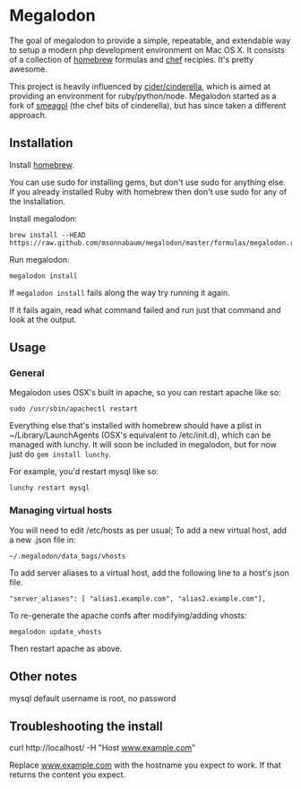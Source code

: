 # Megalodon

The goal of megalodon to provide a simple, repeatable, and extendable way to setup a modern php development environment on Mac OS X. It consists of a collection of [homebrew](http://mxcl.github.com/homebrew) formulas and [chef](http://www.opscode.com/chef/) recipies. It's pretty awesome.

This project is heavily influenced by [cider/cinderella](https://github.com/atmos/cinderella), which is aimed at providing an environment for ruby/python/node. Megalodon started as a fork of [smeagol](https://github.com/atmos/smeagol) (the chef bits of cinderella), but has since taken a different approach.

## Installation

Install [homebrew](http://mxcl.github.com/homebrew/).

You can use sudo for installing gems, but don't use sudo for anything else. If you already installed Ruby with homebrew then don't use sudo for any of the installation.

Install megalodon:

    brew install --HEAD https://raw.github.com/msonnabaum/megalodon/master/formulas/megalodon.rb

Run megalodon:

    megalodon install

If `megalodon install` fails along the way try running it again.

If it fails again, read what command failed and run just that command and look at the output.

## Usage

### General

Megalodon uses OSX's built in apache, so you can restart apache like so:

    sudo /usr/sbin/apachectl restart

Everything else that's installed with homebrew should have a plist in ~/Library/LaunchAgents (OSX's equivalent to /etc/init.d), which can be managed with lunchy. It will soon be included in megalodon, but for now just do `gem install lunchy`.

For example, you'd restart mysql like so:

    lunchy restart mysql

### Managing virtual hosts

You will need to edit /etc/hosts as per usual; To add a new virtual host, add a new .json file in:

    ~/.megalodon/data_bags/vhosts

To add server aliases to a virtual host, add the following line to a host's json file.

    "server_aliases": [ "alias1.example.com", "alias2.example.com"],

To re-generate the apache confs after modifying/adding vhosts:

    megalodon update_vhosts

Then restart apache as above.

## Other notes

mysql default username is root, no password

## Troubleshooting the install
curl http://localhost/ -H "Host www.example.com"

Replace www.example.com with the hostname you expect to work. If that returns the content you expect.

